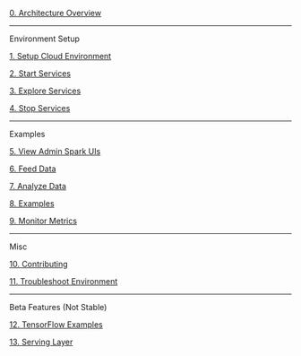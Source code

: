 [0. Architecture Overview](https://github.com/fluxcapacitor/pipeline/wiki/Architecture-Overview)

***
Environment Setup

[1. Setup Cloud Environment](https://github.com/fluxcapacitor/pipeline/wiki/Setup-Cloud-Environment)

[2. Start Services](https://github.com/fluxcapacitor/pipeline/wiki/Start-Services)

[3. Explore Services](https://github.com/fluxcapacitor/pipeline/wiki/Explore-Services)

[4. Stop Services](https://github.com/fluxcapacitor/pipeline/wiki/Stop-Services)

***
Examples

[5. View Admin Spark UIs](https://github.com/fluxcapacitor/pipeline/wiki/View-Admin-Spark-UIs)

[6. Feed Data](https://github.com/fluxcapacitor/pipeline/wiki/Feed-Data)

[7. Analyze Data](https://github.com/fluxcapacitor/pipeline/wiki/Analyze-Data)

[8. Examples](https://github.com/fluxcapacitor/pipeline/wiki/Examples)

[9. Monitor Metrics](https://github.com/fluxcapacitor/pipeline/wiki/Monitor-Metrics)

***
Misc

[10. Contributing](https://github.com/fluxcapacitor/pipeline/wiki/Github-Integration)

[11. Troubleshoot Environment](https://github.com/fluxcapacitor/pipeline/wiki/Troubleshoot-Environment)

***
Beta Features (Not Stable)

[12. TensorFlow Examples](https://github.com/fluxcapacitor/pipeline/wiki/TensorFlow)

[13. Serving Layer](https://github.com/fluxcapacitor/pipeline/wiki/Serving-Layer)